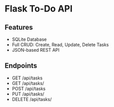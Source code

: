 # Flask To-Do API

## Features
- SQLite Database
- Full CRUD: Create, Read, Update, Delete Tasks
- JSON-based REST API

## Endpoints
- GET /api/tasks
- GET /api/tasks/<id>
- POST /api/tasks
- PUT /api/tasks/<id>
- DELETE /api/tasks/<id>
